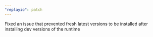```yaml
---
"replayio": patch
---
```


Fixed an issue that prevented fresh latest versions to be installed after installing dev versions of the runtime
